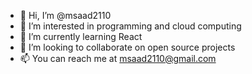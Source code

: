 - 👋 Hi, I’m @msaad2110
- 👀 I’m interested in programming and cloud computing
- 🌱 I’m currently learning React
- 💞️ I’m looking to collaborate on open source projects
- 📫 You can reach me at msaad2110@gmail.com

<!---
msaad2110/msaad2110 is a ✨ special ✨ repository because its `README.md` (this file) appears on your GitHub profile.
You can click the Preview link to take a look at your changes.
--->
